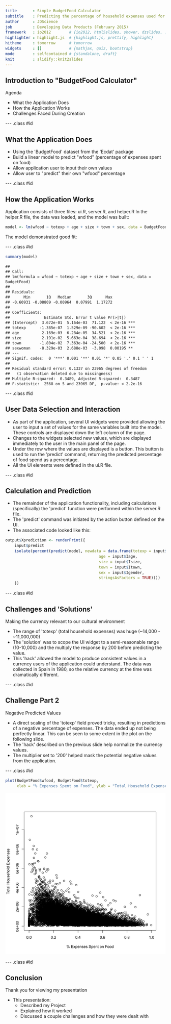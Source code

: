 ```yaml
---
title       : Simple BudgetFood Calculator
subtitle    : Predicting the percentage of household expenses used for food.
author      : JDScience
job         : Developing Data Products (February 2015)
framework   : io2012        # {io2012, html5slides, shower, dzslides, ...}
highlighter : highlight.js  # {highlight.js, prettify, highlight}
hitheme     : tomorrow      # tomorrow
widgets     : []            # {mathjax, quiz, bootstrap}
mode        : selfcontained # {standalone, draft}
knit        : slidify::knit2slides
---
```


## Introduction to "BudgetFood Calculator"

Agenda
- What the Application Does
- How the Application Works
- Challenges Faced During Creation

--- .class #id

## What the Application Does

- Using the 'BudgetFood' dataset from the 'Ecdat' package
- Build a linear model to predict "wfood" (percentage of expenses spent on food)
- Allow application user to input their own values
- Allow user to "predict" their own "wfood" percentage

--- .class #id

## How the Application Works

Application consists of three files: ui.R, server.R, and helper.R
In the helper.R file, the data was loaded, and the model was built:


```r
model <- lm(wfood ~ totexp + age + size + town + sex, data = BudgetFood)
```

The model demonstrated good fit:

--- .class #id


```r
summary(model)
```

```
## 
## Call:
## lm(formula = wfood ~ totexp + age + size + town + sex, data = BudgetFood)
## 
## Residuals:
##      Min       1Q   Median       3Q      Max 
## -0.60931 -0.08809 -0.00964  0.07991  1.17272 
## 
## Coefficients:
##               Estimate Std. Error t value Pr(>|t|)    
## (Intercept)  3.672e-01  5.164e-03  71.122  < 2e-16 ***
## totexp      -1.385e-07  1.529e-09 -90.602  < 2e-16 ***
## age          2.169e-03  6.284e-05  34.521  < 2e-16 ***
## size         2.191e-02  5.663e-04  38.694  < 2e-16 ***
## town        -1.804e-02  7.363e-04 -24.500  < 2e-16 ***
## sexwoman    -8.329e-03  2.688e-03  -3.098  0.00195 ** 
## ---
## Signif. codes:  0 '***' 0.001 '**' 0.01 '*' 0.05 '.' 0.1 ' ' 1
## 
## Residual standard error: 0.1337 on 23965 degrees of freedom
##   (1 observation deleted due to missingness)
## Multiple R-squared:  0.3489,	Adjusted R-squared:  0.3487 
## F-statistic:  2568 on 5 and 23965 DF,  p-value: < 2.2e-16
```

--- .class #id

## User Data Selection and Interaction

- As part of the application, several UI widgets were provided allowing the user
to input a set of values for the same variables built into the model. These controls
are displayed down the left column of the page.
- Changes to the widgets selected new values, which are displayed immediately to
the user in the main panel of the page.
- Under the row where the values are displayed is a button. This button is used
to run the 'predict' command, returning the predicted percentage of food spend
as a percentage.
- All the UI elements were defined in the ui.R file.

--- .class #id

## Calculation and Prediction

- The remainder of the application functionality, including calculations (specifically)
the 'predict' function were performed within the server.R file.
- The 'predict' command was initiated by the action button defined on the UI.
- The associated code looked like this:


```r
output$Xprediction <- renderPrint({
    input$predict
    isolate(percent(predict(model, newdata = data.frame(totexp = input$IscaledExp*200,
                                         age = input$Iage,
                                         size = input$Isize, 
                                         town = input$Itown, 
                                         sex = input$Igender,
                                         stringsAsFactors = TRUE))))
    })
```

--- .class #id

## Challenges and 'Solutions'

Making the currency relevant to our cultural environment
- The range of 'totexp' (total household expenses) was huge (~14,000 - ~11,000,000)
- The 'solution' was to scope the UI widget to a semi-reasonable range (10-10,000)
and the multiply the response by 200 before predicting the value.
- This 'hack' allowed the model to produce consistent values in a currency users
of the application could understand. The data was collected in Spain in 1980, so
the relative currency at the time was dramatically different.

--- .class #id 

## Challenge Part 2

Negative Predicted Values
- A direct scaling of the 'totexp' field proved tricky, resulting in predictions
of a negative percentage of expenses. The data ended up not being perfectly linear.
This can be seen to some extent in the plot on the following slide.
- The 'hack' described on the previous slide help normalize the currency values.
- The multiplier set to '200' helped mask the potential negative values from the
application.

--- .class #id


```r
plot(BudgetFood$wfood, BudgetFood$totexp,
     xlab = "% Expenses Spent on Food", ylab = "Total Household Expenses")
```

![plot of chunk unnamed-chunk-5](assets/fig/unnamed-chunk-5-1.png) 

--- .class #id

## Conclusion

Thank you for viewing my presentation
- This presentation:
    - Described my Project
    - Explained how it worked
    - Discussed a couple challenges and how they were dealt with




